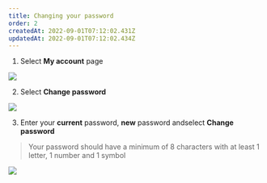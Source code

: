 ```yaml
---
title: Changing your password
order: 2
createdAt: 2022-09-01T07:12:02.431Z
updatedAt: 2022-09-01T07:12:02.434Z
---
```

1. Select **My account** page

![](/img/editing-profile_1.png)

2. Select **Change password**

![](/img/changing-password_2.png)

3. Enter your **current** password, **new** password andselect **Change password**

> Your password should have a minimum of 8 characters with at least 1 letter, 1 number and 1 symbol

![](/img/changing-password_3.png)